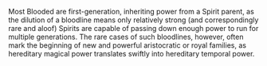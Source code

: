 Most Blooded are first-generation, inheriting power from a Spirit parent, as the dilution of a bloodline means only relatively strong (and correspondingly rare and aloof) Spirits are capable of passing down enough power to run for multiple generations. The rare cases of such bloodlines, however, often mark the beginning of new and powerful aristocratic or royal families, as hereditary magical power translates swiftly into hereditary temporal power.